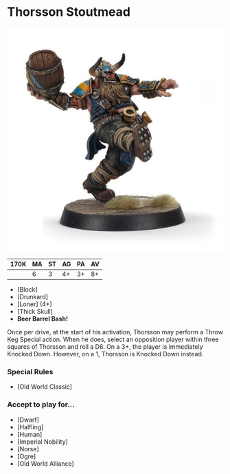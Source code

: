 # Thorsson Stoutmead

![](../media/starplayers/ThorssonStoutmeadLead.jpg)

| 170K  | MA | ST | AG | PA | AV |
| --- | --- | --- | --- | --- | --- |
| | 6 | 3 | 4+ | 3+ | 8+ |

* [Block]
* [Drunkard]
* [Loner] (4+)
* [Thick Skull]
* **Beer Barrel Bash!**

Once per drive, at the start of his activation, Thorsson may perform a Throw Keg Special action. When he does, select an opposition player within three squares of Thorsson and roll a D6. On a 3+, the player is immediately Knocked Down. However, on a 1, Thorsson is Knocked Down instead.

### Special Rules

* [Old World Classic]

### Accept to play for...

* [Dwarf]
* [Halfling]
* [Human]
* [Imperial Nobility]
* [Norse]
* [Ogre]
* [Old World Alliance]
